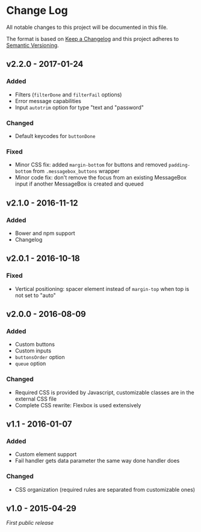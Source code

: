 # Change Log
All notable changes to this project will be documented in this file.

The format is based on [Keep a Changelog](http://keepachangelog.com/) 
and this project adheres to [Semantic Versioning](http://semver.org/).


## v2.2.0 - 2017-01-24
### Added
- Filters (`filterDone` and `filterFail` options)
- Error message capabilities
- Input `autotrim` option for type "text and "password"

### Changed
- Default keycodes for `buttonDone`

### Fixed
- Minor CSS fix: added `margin-bottom` for buttons and removed `padding-bottom` from `.messagebox_buttons` wrapper
- Minor code fix: don't remove the focus from an existing MessageBox input if another MessageBox is created and queued



## v2.1.0 - 2016-11-12
### Added
- Bower and npm support
- Changelog


## v2.0.1 - 2016-10-18
### Fixed
- Vertical positioning: spacer element instead of `margin-top` when top is not set to "auto"



## v2.0.0 - 2016-08-09
### Added
- Custom buttons
- Custom inputs
- `buttonsOrder` option
- `queue` option

### Changed
- Required CSS is provided by Javascript, customizable classes are in the external CSS file
- Complete CSS rewrite: Flexbox is used extensively



## v1.1 - 2016-01-07
### Added
- Custom element support
- Fail handler gets data parameter the same way done handler does

### Changed
- CSS organization (required rules are separated from customizable ones)



## v1.0 - 2015-04-29
*First public release*
